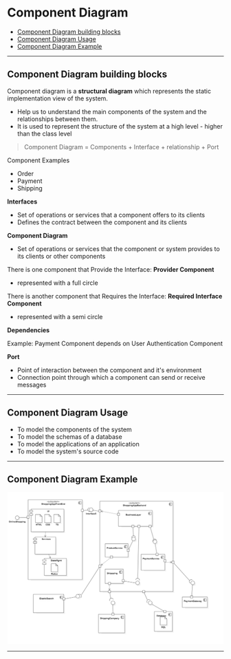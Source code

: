 # Component Diagram

- [Component Diagram building blocks](#component-diagram-building-blocks)
- [Component Diagram Usage](#component-diagram-usage)
- [Component Diagram Example](#component-diagram-example)
---

## Component Diagram building blocks

Component diagram is a **structural diagram** which represents the static implementation view of the system.

- Help us to understand the main components of the system and the relationships between them.
- It is used to represent the structure of the system at a high level - higher than the class level

> Component Diagram = Components + Interface + relationship + Port

Component Examples
- Order
- Payment
- Shipping

**Interfaces**

- Set of operations or services that a component offers to its clients
- Defines the contract between the component and its clients

**Component Diagram**

- Set of operations or services that the component or system provides to its clients or other components

There is one component that Provide the Interface: **Provider Component**
- represented with a full circle

There is another component that Requires the Interface: **Required Interface Component**
- represented with a semi circle

**Dependencies**

Example: Payment Component depends on User Authentication Component

**Port**

- Point of interaction between the component and it's environment
- Connection point through which a component can send or receive messages

---

## Component Diagram Usage

- To model the components of the system
- To model the schemas of a database
- To model the applications of an application
- To model the system's source code

---

## Component Diagram Example


![Component Diagram](assets/09.PNG)

---




